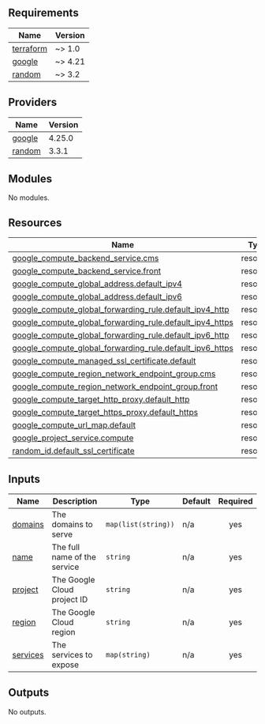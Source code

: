 <!-- BEGIN_TF_DOCS -->
## Requirements

| Name | Version |
|------|---------|
| <a name="requirement_terraform"></a> [terraform](#requirement\_terraform) | ~> 1.0 |
| <a name="requirement_google"></a> [google](#requirement\_google) | ~> 4.21 |
| <a name="requirement_random"></a> [random](#requirement\_random) | ~> 3.2 |

## Providers

| Name | Version |
|------|---------|
| <a name="provider_google"></a> [google](#provider\_google) | 4.25.0 |
| <a name="provider_random"></a> [random](#provider\_random) | 3.3.1 |

## Modules

No modules.

## Resources

| Name | Type |
|------|------|
| [google_compute_backend_service.cms](https://registry.terraform.io/providers/hashicorp/google/latest/docs/resources/compute_backend_service) | resource |
| [google_compute_backend_service.front](https://registry.terraform.io/providers/hashicorp/google/latest/docs/resources/compute_backend_service) | resource |
| [google_compute_global_address.default_ipv4](https://registry.terraform.io/providers/hashicorp/google/latest/docs/resources/compute_global_address) | resource |
| [google_compute_global_address.default_ipv6](https://registry.terraform.io/providers/hashicorp/google/latest/docs/resources/compute_global_address) | resource |
| [google_compute_global_forwarding_rule.default_ipv4_http](https://registry.terraform.io/providers/hashicorp/google/latest/docs/resources/compute_global_forwarding_rule) | resource |
| [google_compute_global_forwarding_rule.default_ipv4_https](https://registry.terraform.io/providers/hashicorp/google/latest/docs/resources/compute_global_forwarding_rule) | resource |
| [google_compute_global_forwarding_rule.default_ipv6_http](https://registry.terraform.io/providers/hashicorp/google/latest/docs/resources/compute_global_forwarding_rule) | resource |
| [google_compute_global_forwarding_rule.default_ipv6_https](https://registry.terraform.io/providers/hashicorp/google/latest/docs/resources/compute_global_forwarding_rule) | resource |
| [google_compute_managed_ssl_certificate.default](https://registry.terraform.io/providers/hashicorp/google/latest/docs/resources/compute_managed_ssl_certificate) | resource |
| [google_compute_region_network_endpoint_group.cms](https://registry.terraform.io/providers/hashicorp/google/latest/docs/resources/compute_region_network_endpoint_group) | resource |
| [google_compute_region_network_endpoint_group.front](https://registry.terraform.io/providers/hashicorp/google/latest/docs/resources/compute_region_network_endpoint_group) | resource |
| [google_compute_target_http_proxy.default_http](https://registry.terraform.io/providers/hashicorp/google/latest/docs/resources/compute_target_http_proxy) | resource |
| [google_compute_target_https_proxy.default_https](https://registry.terraform.io/providers/hashicorp/google/latest/docs/resources/compute_target_https_proxy) | resource |
| [google_compute_url_map.default](https://registry.terraform.io/providers/hashicorp/google/latest/docs/resources/compute_url_map) | resource |
| [google_project_service.compute](https://registry.terraform.io/providers/hashicorp/google/latest/docs/resources/project_service) | resource |
| [random_id.default_ssl_certificate](https://registry.terraform.io/providers/hashicorp/random/latest/docs/resources/id) | resource |

## Inputs

| Name | Description | Type | Default | Required |
|------|-------------|------|---------|:--------:|
| <a name="input_domains"></a> [domains](#input\_domains) | The domains to serve | `map(list(string))` | n/a | yes |
| <a name="input_name"></a> [name](#input\_name) | The full name of the service | `string` | n/a | yes |
| <a name="input_project"></a> [project](#input\_project) | The Google Cloud project ID | `string` | n/a | yes |
| <a name="input_region"></a> [region](#input\_region) | The Google Cloud region | `string` | n/a | yes |
| <a name="input_services"></a> [services](#input\_services) | The services to expose | `map(string)` | n/a | yes |

## Outputs

No outputs.
<!-- END_TF_DOCS -->
